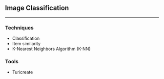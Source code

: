 ## Image Classification
___

### Techniques

* Classification
* Item similarity
* K-Nearest Neighbors Algorithm (K-NN)

### Tools

* Turicreate